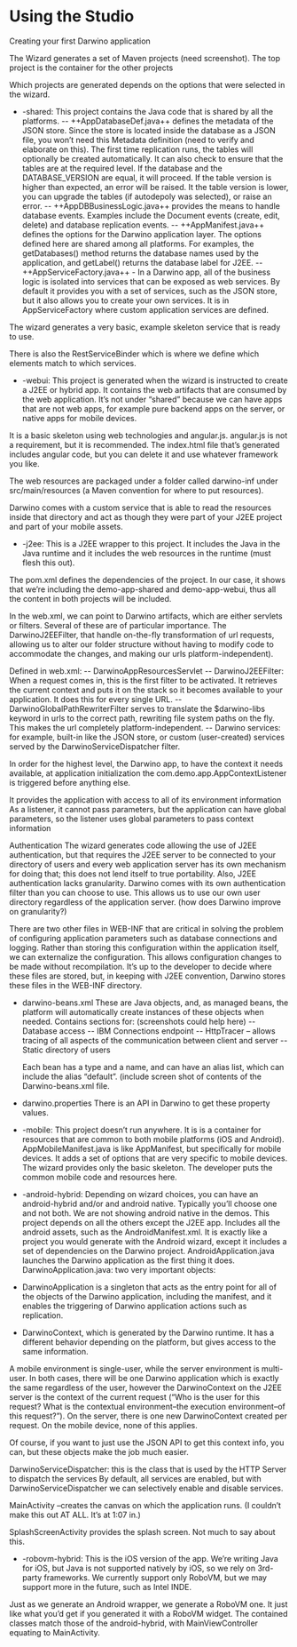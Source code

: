 Using the Studio
=======================
Creating your first Darwino application

The Wizard generates a set of Maven projects (need screenshot). The top project is the container for the other projects

Which projects are generated depends on the options that were selected in the wizard.
- -shared: This project contains the Java code that is shared by all the platforms. 
-- ++AppDatabaseDef.java++ defines the metadata of the JSON store. Since the store is located inside the database as a JSON file, you won’t need this Metadata definition (need to verify and elaborate on this).
The first time replication runs, the tables will optionally be created automatically. It can also check to ensure that the tables are at the required level. If the database and the DATABASE_VERSION are equal, it will proceed. If the table version is higher than expected, an error will be raised. It the table version is lower, you can upgrade the tables (if autodepoly was selected), or raise an error.
-- ++AppDBBusinessLogic.java++ provides the means to handle database events. Examples include the Document events (create, edit, delete) and database replication events.
-- ++AppManifest.java++ defines the options for the Darwino application layer. The options defined here are shared among all platforms. For examples, the getDatabases() method returns the database names used by the application, and getLabel() returns the database label for J2EE.
-- ++AppServiceFactory.java++ - In a Darwino app, all of the business logic is isolated into services that can be exposed as web services. By default it provides you with a set of services, such as the JSON store, but it also allows you to create your own services. It is in AppServiceFactory where custom application services are defined.
 
 The wizard generates a very basic, example skeleton service that is ready to use.
 
 There is also the RestServiceBinder which is where we define which elements match to which services.

- -webui: This project is generated when the wizard is instructed to create a J2EE or hybrid app. It contains the web artifacts that are consumed by the web application. It’s not under “shared” because we can have apps that are not web apps, for example pure backend apps on the server, or native apps for mobile devices.
 
 It is a basic skeleton using web technologies and angular.js. angular.js is not a requirement, but it is recommended. The index.html file that’s generated includes angular code, but you can delete it and use whatever framework you like.
 
 The web resources are packaged under a folder called darwino-inf under src/main/resources (a Maven convention for where to put resources). 
 
 Darwino comes with a custom service that is able to read the resources inside that directory and act as though they were part of your J2EE project and part of your mobile assets.

- -j2ee: This is a J2EE wrapper to this project. It includes the Java in the Java runtime and it includes the web resources in the runtime (must flesh this out).
 
 The pom.xml defines the dependencies of the project. In our case, it shows that we’re including the demo-app-shared and demo-app-webui, thus all the content in both projects will be included.
 
 In the web.xml, we can point to Darwino artifacts, which are either servlets or filters. Several of these are of particular importance. The DarwinoJ2EEFilter, that handle on-the-fly transformation of url requests, allowing us to alter our folder structure without having to modify code to accommodate the changes, and making our urls platform-independent).
 
 Defined in web.xml:
-- DarwinoAppResourcesServlet
-- DarwinoJ2EEFilter: When a request comes in, this is the first filter to be activated. It retrieves the current context and puts it on the stack so it becomes available to your application. It does this for every single URL.
-- DarwinoGlobalPathRewriterFilter serves to translate the $darwino-libs keyword in urls to the correct path, rewriting file system paths on the fly. This makes the url completely platform-independent.
-- Darwino services: for example, built-in like the JSON store, or custom (user-created) services served by the DarwinoServiceDispatcher filter.
 
 In order for the highest level, the Darwino app, to have the context it needs available, at application initialization the com.demo.app.AppContextListener is triggered before anything else.
 
 It provides the application with access to all of its environment information
As a listener, it cannot pass parameters, but the application can have global parameters, so the listener uses global parameters to pass context information
 
 Authentication
The wizard generates code allowing the use of J2EE authentication, but that requires the J2EE server to be connected to your directory of users and every web application server has its own mechanism for doing that; this does not lend itself to true portability. Also, J2EE authentication lacks granularity.
Darwino comes with its own authentication filter than you can choose to use. This allows us to use our own user directory regardless of the application server.
(how does Darwino improve on granularity?)
 
 There are two other files in WEB-INF that are critical in solving the problem of configuring application parameters such as database connections and logging. Rather than storing this configuration within the application itself, we can externalize the configuration. This allows configuration changes to be made without recompilation. It’s up to the developer to decide where these files are stored, but, in keeping with J2EE convention, Darwino stores these files in the WEB-INF directory.
 
 - darwino-beans.xml
  These are Java objects, and, as managed beans, the platform will automatically create instances of these objects when needed.
  Contains sections for: (screenshots could help here)
  -- Database access
  -- IBM Connections endpoint
  -- HttpTracer – allows tracing of all aspects of the communication between client and server
  -- Static directory of users
   
   Each bean has a type and a name, and can have an alias list, which can include the alias “default”. 
(include screen shot of contents of the Darwino-beans.xml file.
 
 - darwino.properties
 There is an API in Darwino to get these property values.

- -mobile: This project doesn’t run anywhere. It is is a container for resources that are common to both mobile platforms (iOS and Android).
AppMobileManifest.java is like AppManifest, but specifically for mobile devices. It adds a set of options that are very specific to mobile devices. The wizard provides only the basic skeleton. The developer puts the common mobile code and resources here.

- -android-hybrid: Depending on wizard choices, you can have an android-hybrid and/or and android native. Typically you’ll choose one and not both. We are not showing android native in the demos.
This project depends on all the others except the J2EE app.
Includes all the android assets, such as the AndroidManifest.xml.
It is exactly like a project you would generate with the Android wizard, except it includes a set of dependencies on the Darwino project.
AndroidApplication.java launches the Darwino application as the first thing it does.
DarwinoApplication.java: two very important objects:
- DarwinoApplication is a singleton that acts as the entry point for all of the objects of the Darwino application, including the manifest, and it enables the triggering of Darwino application actions such as replication.
- DarwinoContext, which is generated by the Darwino runtime. It has a different behavior depending on the platform, but gives access to the same information.
 
 A mobile environment is single-user, while the server environment is multi-user. In both cases, there will be one Darwino application which is exactly the same regardless of the user, however the DarwinoContext on the J2EE server is the context of the current request (“Who is the user for this request? What is the contextual environment–the execution environment–of this request?”). On the server, there is one new DarwinoContext created per request. On the mobile device, none of this applies.
 
 Of course, if you want to just use the JSON API to get this context info, you can, but these objects make the job much easier.
 
 DarwinoServiceDispatcher: this is the class that is used by the HTTP Server to dispatch the services
By default, all services are enabled, but with DarwinoServiceDispatcher we can selectively enable and disable services.
 
 MainActivity –creates the canvas on which the application runs.
(I couldn’t make this out AT ALL. It’s at 1:07 in.)
 
 SplashScreenActivity provides the splash screen. Not much to say about this.

- -robovm-hybrid: This is the iOS version of the app.
We’re writing Java for iOS, but Java is not supported natively by iOS, so we rely on 3rd-party frameworks. We currently support only RoboVM, but we may support more in the future, such as Intel INDE.
 
 Just as we generate an Android wrapper, we generate a RoboVM one. It just like what you’d get if you generated it with a RoboVM widget. The contained classes match those of the android-hybrid, with MainViewController equating to MainActivity.
